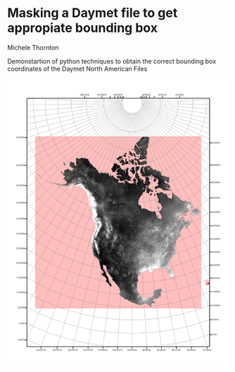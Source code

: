 # Masking a Daymet file to get appropiate bounding box

Michele Thornton

Demonstartion of python techniques to obtain the correct bounding box coordinates of the Daymet North American Files

![Daymet extent with graticules](map_grats.png)
